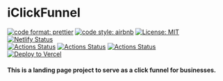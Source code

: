 # iClickFunnel

[![code format: prettier](https://img.shields.io/badge/code_style-prettier-ff69b4.svg)](https://github.com/prettier/prettier) [![code style: airbnb](https://img.shields.io/badge/eslint-airbnb-blueviolet)](https://www.npmjs.com/package/eslint-config-airbnb)
[![License: MIT](https://img.shields.io/badge/License-MIT-yellow.svg)](https://opensource.org/licenses/MIT) [![Netlify Status](https://api.netlify.com/api/v1/badges/05444491-8760-496f-a2f6-983ab3588083/deploy-status)](https://app.netlify.com/sites/easy-animate/deploys)
<br>
[![Actions Status](https://github.com/hamzahasbi/iClickFunnel/workflows/Build%20and%20Test/badge.svg)](https://github.com/hamzahasbi/iClickFunnel/actions) [![Actions Status](https://github.com/hamzahasbi/iClickFunnel/workflows/DEV%20CI/badge.svg)](https://github.com/hamzahasbi/iClickFunnel/actions) [![Actions Status](https://github.com/hamzahasbi/iClickFunnel/workflows/Production%20CI/badge.svg)](https://github.com/hamzahasbi/iClickFunnel/actions) <br>
[![Deploy to Vercel](https://vercel.com/button)](https://vercel.com/import/project?template=https://github.com/vercel/vercel/tree/master/examples/gatsby)<br>

#### This is a landing page project to serve as a click funnel for businesses.
